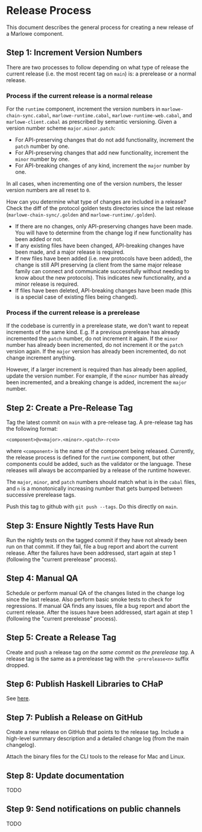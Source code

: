 # Release Process

This document describes the general process for creating a new release of a
Marlowe component.

## Step 1: Increment Version Numbers

There are two processes to follow depending on what type of release the current
release (i.e. the most recent tag on `main`) is: a prerelease or a normal release.

### Process if the current release is a normal release

For the `runtime` component, increment the version numbers in
`marlowe-chain-sync.cabal`, `marlowe-runtime.cabal`, `marlowe-runtime-web.cabal`,
and `marlowe-client.cabal` as prescribed by semantic
versioning. Given a version number scheme `major.minor.patch`:

- For API-preserving changes that do not add functionality, increment the `patch` number by one.
- For API-preserving changes that add new functionality, increment the `minor` number by one.
- For API-breaking changes of any kind, increment the `major` number by one.

In all cases, when incrementing one of the version numbers, the lesser version
numbers are all reset to `0`.

How can you determine what type of changes are included in a release? Check the
diff of the protocol golden tests directories since the last release
(`marlowe-chain-sync/.golden` and `marlowe-runtime/.golden`).

- If there are no changes, only API-preserving changes have been made. You will
  have to determine from the change log if new functionality has been added or
  not.
- If any existing files have been changed, API-breaking changes have been made,
  and a major release is required.
- If new files have been added (i.e. new protocols have been added), the change
  is still API preserving (a client from the same major release family can
  connect and communicate successfully without needing to know about the new
  protocols). This indicates new functionality, and a minor release is
  required.
- If files have been deleted, API-breaking changes have been made (this is a
  special case of existing files being changed).

### Process if the current release is a prerelease

If the codebase is currently in a prerelease state, we don't want to repeat
increments of the same kind. E.g. If a previous prerelease has already
incremented the `patch` number, do not increment it again. If the `minor`
number has already been incremented, do not increment it or the `patch` version
again. If the `major` version has already been incremented, do not change
increment anything.

However, if a larger increment is required than has already been applied,
update the version number. For example, if the `minor` number has already been
incremented, and a breaking change is added, increment the `major` number.

## Step 2: Create a Pre-Release Tag

Tag the latest commit on `main` with a pre-release tag. A pre-release tag has
the following format:

```
<component>@v<major>.<minor>.<patch>-rc<n>
```

where `<component>` is the name of the component being released. Currently, the
release process is defined for the `runtime` component, but other components
could be added, such as the validator or the language. These releases will always
be accompanied by a release of the runtime however.

The `major`, `minor`, and `patch` numbers should match what is in the `cabal`
files, and `n` is a monotonically increasing number that gets bumped between
successive prerelease tags.

Push this tag to github with `git push --tags`. Do this directly on `main`.

## Step 3: Ensure Nightly Tests Have Run

Run the nightly tests on the tagged commit if they have not already been run on
that commit. If they fail, file a bug report and abort the current release.
After the failures have been addressed, start again at step 1 (following the
"current prerelease" process).

## Step 4: Manual QA

Schedule or perform manual QA of the changes listed in the change log since the
last release. Also perform basic smoke tests to check for regressions. If
manual QA finds any issues, file a bug report and abort the current release.
After the issues have been addressed, start again at step 1 (following the
"current prerelease" process).

## Step 5: Create a Release Tag

Create and push a release tag *on the same commit as the prerelease tag*.
A release tag is the same as a prerelease tag with the `-prerelease<n>` suffix
dropped.

## Step 6: Publish Haskell Libraries to CHaP

See [here](https://input-output-hk.github.io/cardano-haskell-packages/#how-to-add-a-new-package-version).

## Step 7: Publish a Release on GitHub

Create a new release on GitHub that points to the release tag. Include a
high-level summary description and a detailed change log (from the main
changelog).

Attach the binary files for the CLI tools to the release for Mac and Linux.

## Step 8: Update documentation

TODO

## Step 9: Send notifications on public channels

TODO
